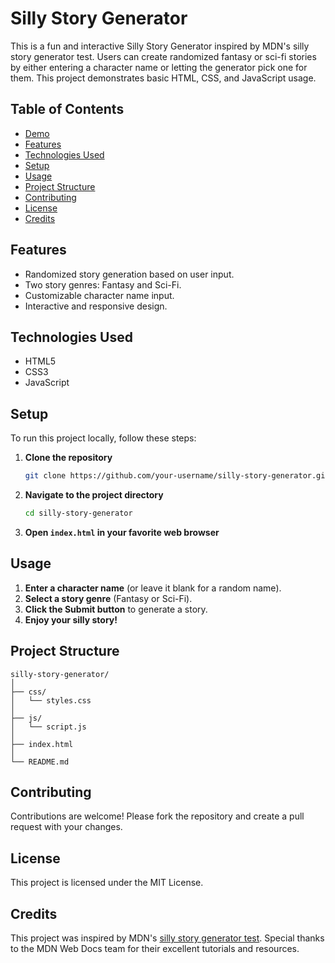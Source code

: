 # Silly Story Generator

This is a fun and interactive Silly Story Generator inspired by MDN's silly story generator test. Users can create randomized fantasy or sci-fi stories by either entering a character name or letting the generator pick one for them. This project demonstrates basic HTML, CSS, and JavaScript usage.

## Table of Contents
- [Demo](#demo)
- [Features](#features)
- [Technologies Used](#technologies-used)
- [Setup](#setup)
- [Usage](#usage)
- [Project Structure](#project-structure)
- [Contributing](#contributing)
- [License](#license)
- [Credits](#credits)

## Features
- Randomized story generation based on user input.
- Two story genres: Fantasy and Sci-Fi.
- Customizable character name input.
- Interactive and responsive design.

## Technologies Used
- HTML5
- CSS3
- JavaScript

## Setup
To run this project locally, follow these steps:

1. **Clone the repository**
   ```bash
   git clone https://github.com/your-username/silly-story-generator.git
   ```

2. **Navigate to the project directory**
   ```bash
   cd silly-story-generator
   ```

3. **Open `index.html` in your favorite web browser**

## Usage
1. **Enter a character name** (or leave it blank for a random name).
2. **Select a story genre** (Fantasy or Sci-Fi).
3. **Click the Submit button** to generate a story.
4. **Enjoy your silly story!**

## Project Structure
```plaintext
silly-story-generator/
│
├── css/
│   └── styles.css
│
├── js/
│   └── script.js
│
├── index.html
│
└── README.md
```

## Contributing
Contributions are welcome! Please fork the repository and create a pull request with your changes.

## License
This project is licensed under the MIT License.

## Credits
This project was inspired by MDN's [silly story generator test](https://developer.mozilla.org/en-US/docs/Learn/JavaScript/First_steps/Silly_story_generator). Special thanks to the MDN Web Docs team for their excellent tutorials and resources.